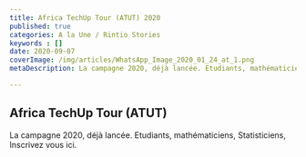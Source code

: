 ```yaml
---
title: Africa TechUp Tour (ATUT) 2020
published: true
categories: A la Une / Rintio Stories
keywords : []
date: 2020-09-07
coverImage: /img/articles/WhatsApp_Image_2020_01_24_at_1.png
metaDescription: La campagne 2020, déjà lancée. Etudiants, mathématiciens, Statisticiens, Inscrivez vous <a href="#">ici</a>.

---
```


## Africa TechUp Tour (ATUT)

La campagne 2020, déjà lancée. Etudiants, mathématiciens, Statisticiens, Inscrivez vous ici.
